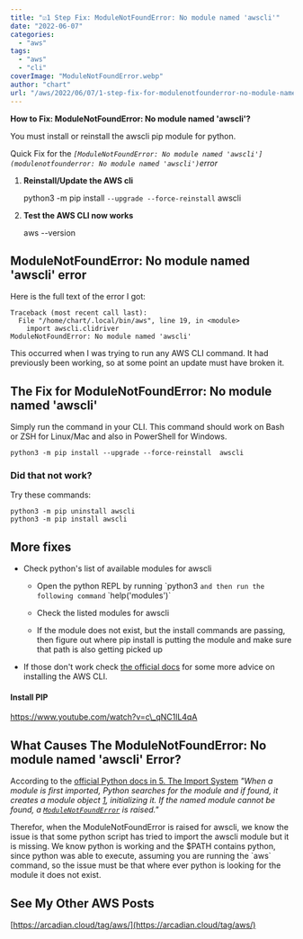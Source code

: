 ```yaml
---
title: "☑️1 Step Fix: ModuleNotFoundError: No module named 'awscli'"
date: "2022-06-07"
categories: 
  - "aws"
tags: 
  - "aws"
  - "cli"
coverImage: "ModuleNotFoundError.webp"
author: "chart"
url: "/aws/2022/06/07/1-step-fix-for-modulenotfounderror-no-module-named-awscli/"
---
```


**How to Fix: ModuleNotFoundError: No module named 'awscli'?**

You must install or reinstall the awscli pip module for python.

Quick Fix for the _`[ModuleNotFoundError: No module named 'awscli'](modulenotfounderror: No module named 'awscli')`error_

1. **Reinstall/Update the AWS cli**
    
    python3 -m pip install `--upgrade --force-reinstall` awscli
    
2. **Test the AWS CLI now works**
    
    aws --version
    

## ModuleNotFoundError: No module named 'awscli' error

Here is the full text of the error I got:

```
Traceback (most recent call last):
  File "/home/chart/.local/bin/aws", line 19, in <module>
    import awscli.clidriver
ModuleNotFoundError: No module named 'awscli'
```

This occurred when I was trying to run any AWS CLI command. It had previously been working, so at some point an update must have broken it.

## The Fix for ModuleNotFoundError: No module named 'awscli'

Simply run the command in your CLI. This command should work on Bash or ZSH for Linux/Mac and also in PowerShell for Windows.

```
python3 -m pip install --upgrade --force-reinstall  awscli
```

### Did that not work?

Try these commands:

```
python3 -m pip uninstall awscli
python3 -m pip install awscli
```

## More fixes

- Check python's list of available modules for awscli
    - Open the python REPL by running \`python3 `and then run the following command` \`help('modules')\`
    
    - Check the listed modules for awscli
    
    - If the module does not exist, but the install commands are passing, then figure out where pip install is putting the module and make sure that path is also getting picked up

- If those don't work check [the official docs](https://docs.aws.amazon.com/cli/latest/userguide/getting-started-install.html) for some more advice on installing the AWS CLI.

#### Install PIP

https://www.youtube.com/watch?v=c\_qNC1lL4qA

## What Causes The ModuleNotFoundError: No module named 'awscli' Error?

According to the [official Python docs in 5. The Import System](https://docs.python.org/3/reference/import.html#the-import-system) _"When a module is first imported, Python searches for the module and if found, it creates a module object [1](https://docs.python.org/3/reference/import.html#fnmo), initializing it. If the named module cannot be found, a [`ModuleNotFoundError`](https://docs.python.org/3/library/exceptions.html#ModuleNotFoundError) is raised."_

Therefor, when the ModuleNotFoundError is raised for awscli, we know the issue is that some python script has tried to import the awscli module but it is missing. We know python is working and the $PATH contains python, since python was able to execute, assuming you are running the \`aws\` command, so the issue must be that where ever python is looking for the module it does not exist.

## See My Other AWS Posts

[https://arcadian.cloud/tag/aws/](https://arcadian.cloud/tag/aws/)
